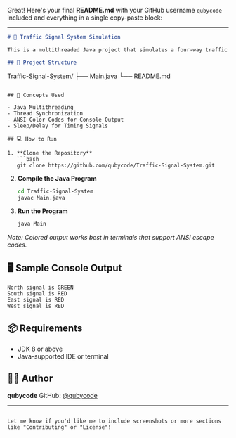 Great! Here's your final **README.md** with your GitHub username `qubycode` included and everything in a single copy-paste block:

---

```markdown
# 🚦 Traffic Signal System Simulation

This is a multithreaded Java project that simulates a four-way traffic signal system. Each direction (North, South, East, West) is managed with green, yellow, and red lights using Java Threads and synchronization.

## 📁 Project Structure

```

Traffic-Signal-System/
├── Main.java
└── README.md

````

## 🧠 Concepts Used

- Java Multithreading
- Thread Synchronization
- ANSI Color Codes for Console Output
- Sleep/Delay for Timing Signals

## 💻 How to Run

1. **Clone the Repository**
   ```bash
   git clone https://github.com/qubycode/Traffic-Signal-System.git
````

2. **Compile the Java Program**

   ```bash
   cd Traffic-Signal-System
   javac Main.java
   ```

3. **Run the Program**

   ```bash
   java Main
   ```

*Note: Colored output works best in terminals that support ANSI escape codes.*

## 🖥️ Sample Console Output

```
North signal is GREEN
South signal is RED
East signal is RED
West signal is RED
```

## 📦 Requirements

* JDK 8 or above
* Java-supported IDE or terminal

## 🙋‍♂️ Author

**qubycode**
GitHub: [@qubycode](https://github.com/qubycode)

---

```

Let me know if you'd like me to include screenshots or more sections like "Contributing" or "License"!
```

